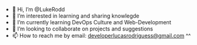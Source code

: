 - 👋 Hi, I’m @LukeRodd
- 👀 I’m interested in learning and sharing knowlegde
- 🌱 I’m currently learning DevOps Culture and Web-Development
- 💞️ I’m looking to collaborate on projects and suggestions
- 📫 How to reach me by email: developerlucasrodriguess@gmail.com ^^

<!---
LukeRodd/LukeRodd is a ✨ special ✨ repository because its `README.md` (this file) appears on your GitHub profile.
You can click the Preview link to take a look at your changes.
--->

